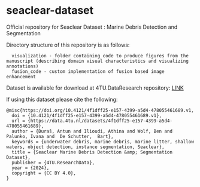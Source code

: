 # seaclear-dataset
Official repository for Seaclear Dataset : Marine Debris Detection and Segmentation

Directory structure of this repository is as follows:
```
  visualization - folder containing code to produce figures from the manuscript (describing domain visual characteristics and visualizing annotations)
  fusion_code - custom implementation of fusion based image enhancement
```

Dataset is available for download at 4TU.DataResearch repository: [LINK](https://data.4tu.nl/datasets/4f1dff25-e157-4399-a5d4-478055461689)

If using this dataset please cite the following:
```
@misc{https://doi.org/10.4121/4f1dff25-e157-4399-a5d4-478055461689.v1,
  doi = {10.4121/4f1dff25-e157-4399-a5d4-478055461689.v1},
  url = {https://data.4tu.nl/datasets/4f1dff25-e157-4399-a5d4-478055461689},
  author = {Đuraš, Antun and Ilioudi, Athina and Wolf, Ben and Palunko, Ivana and  De Schutter,  Bart},
  keywords = {underwater debris, marine debris, marine litter, shallow waters, object detection, instance segmentation, Seaclear},
  title = {Seaclear Marine Debris Detection &amp; Segmentation Dataset},
  publisher = {4TU.ResearchData},
  year = {2024},
  copyright = {CC BY 4.0},
}
```
